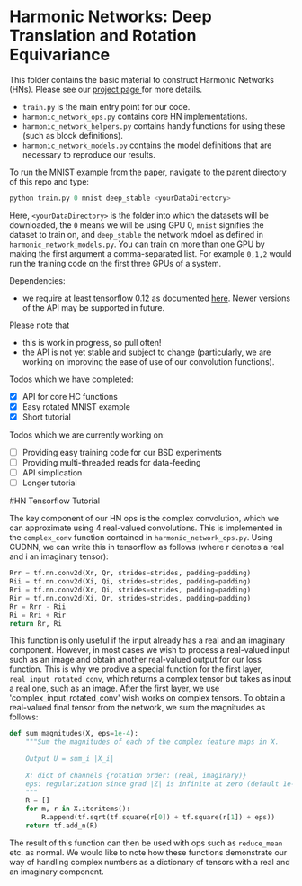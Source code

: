 # Harmonic Networks: Deep Translation and Rotation Equivariance
This folder contains the basic material to construct Harmonic Networks (HNs). Please see our <a href="http://visual.cs.ucl.ac.uk/pubs/harmonicNets/index.html"> project page </a> for more details.
* `train.py` is the main entry point for our code.
* `harmonic_network_ops.py` contains core HN implementations.
* `harmonic_network_helpers.py` contains handy functions for using these (such as block definitions).
* `harmonic_network_models.py` contains the model definitions that are necessary to reproduce our results.

To run the MNIST example from the paper, navigate to the parent directory of this repo and type:
```python
python train.py 0 mnist deep_stable <yourDataDirectory>
```
Here, `<yourDataDirectory>` is the folder into which the datasets will be downloaded, the `0` means we will be using GPU 0, `mnist` signifies the dataset to train on, and `deep_stable` the network mdoel as defined in `harmonic_network_models.py`.
You can train on more than one GPU by making the first argument a comma-separated list. For example `0,1,2` would run the training code on the first three GPUs of a system.

Dependencies:
* we require at least tensorflow 0.12 as documented <a href="https://www.tensorflow.org/versions/r0.12/api_docs/index.html">here</a>. Newer versions of the API may be supported in future.

Please note that
* this is work in progress, so pull often!
* the API is not yet stable and subject to change (particularly, we are working on improving the ease of use of our convolution functions).

Todos which we have completed:
- [x] API for core HC functions
- [x] Easy rotated MNIST example
- [x] Short tutorial

Todos which we are currently working on:
- [ ] Providing easy training code for our BSD experiments
- [ ] Providing multi-threaded reads for data-feeding
- [ ] API simplication
- [ ] Longer tutorial

#HN Tensorflow Tutorial

The key component of our HN ops is the complex convolution, which we can approximate using 4 real-valued convolutions. This is implemented in the `complex_conv` function contained in `harmonic_network_ops.py`.
Using CUDNN, we can write this in tensorflow as follows (where r denotes a real and i an imaginary tensor):

```python
Rrr = tf.nn.conv2d(Xr, Qr, strides=strides, padding=padding)
Rii = tf.nn.conv2d(Xi, Qi, strides=strides, padding=padding)
Rri = tf.nn.conv2d(Xr, Qi, strides=strides, padding=padding)
Rir = tf.nn.conv2d(Xi, Qr, strides=strides, padding=padding)
Rr = Rrr - Rii
Ri = Rri + Rir
return Rr, Ri
```

This function is only useful if the input already has a real and an imaginary component. However, in most cases we wish to process a real-valued input such as an image and obtain another real-valued output for our loss function.
This is why we prodive a special function for the first layer, `real_input_rotated_conv`, which returns a complex tensor but takes as input a real one, such as an image.
After the first layer, we use 'complex_input_rotated_conv' wish works on complex tensors. To obtain a real-valued final tensor from the network, we sum the magnitudes as follows:

```python
def sum_magnitudes(X, eps=1e-4):
	"""Sum the magnitudes of each of the complex feature maps in X.
	
	Output U = sum_i |X_i|
	
	X: dict of channels {rotation order: (real, imaginary)}
	eps: regularization since grad |Z| is infinite at zero (default 1e-4)
	"""
	R = []
	for m, r in X.iteritems():
		R.append(tf.sqrt(tf.square(r[0]) + tf.square(r[1]) + eps))
	return tf.add_n(R)
```

The result of this function can then be used with ops such as `reduce_mean` etc. as normal.
We would like to note how these functions demonstrate our way of handling complex numbers as a dictionary of tensors with a real and an imaginary component.